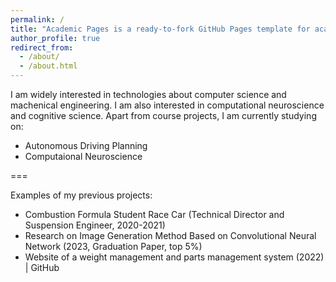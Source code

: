 ```yaml
---
permalink: /
title: "Academic Pages is a ready-to-fork GitHub Pages template for academic personal websites"
author_profile: true
redirect_from: 
  - /about/
  - /about.html
---
```


I am widely interested in technologies about computer science and machenical engineering. I am also interested in computational neuroscience and cognitive science. Apart from course projects, I am currently studying on:

- Autonomous Driving Planning
- Computaional Neuroscience

===

Examples of my previous projects:

- Combustion Formula Student Race Car (Technical Director and Suspension Engineer, 2020-2021)
- Research on Image Generation Method Based on Convolutional Neural Network (2023, Graduation Paper, top 5%)
- Website of a weight management and parts management system (2022) | GitHub